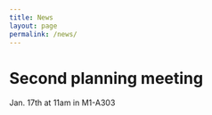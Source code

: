 ```yaml
---
title: News
layout: page
permalink: /news/
---
```


# Second planning meeting
Jan. 17th at 11am in M1-A303
